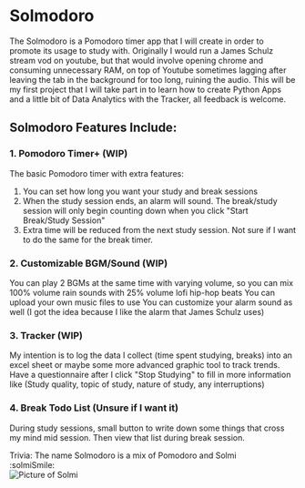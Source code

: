 # Solmodoro
The Solmodoro is a Pomodoro timer app that I will create in order to promote its usage to study with.
Originally I would run a James Schulz stream vod on youtube, but that would involve opening chrome and consuming unnecessary RAM, on top of Youtube sometimes lagging after leaving the tab in the background for too long, ruining the audio.
This will be my first project that I will take part in to learn how to create Python Apps and a little bit of Data Analytics with the Tracker, all feedback is welcome.

## Solmodoro Features Include:
### 1. Pomodoro Timer+ (WIP)
The basic Pomodoro timer with extra features:
1. You can set how long you want your study and break sessions
2. When the study session ends, an alarm will sound. The break/study session will only begin counting down when you click "Start Break/Study Session"
3. Extra time will be reduced from the next study session. Not sure if I want to do the same for the break timer.

### 2. Customizable BGM/Sound (WIP)
You can play 2 BGMs at the same time with varying volume, so you can mix 100% volume rain sounds with 25% volume lofi hip-hop beats
You can upload your own music files to use 
You can customize your alarm sound as well (I got the idea because I like the alarm that James Schulz uses)

### 3. Tracker (WIP)
My intention is to log the data I collect (time spent studying, breaks) into an excel sheet or maybe some more advanced graphic tool to track trends.
Have a questionnaire after I click "Stop Studying" to fill in more information like (Study quality, topic of study, nature of study, any interruptions)

### 4. Break Todo List (Unsure if I want it)
During study sessions, small button to write down some things that cross my mind mid session. Then view that list during break session.

Trivia: The name Solmodoro is a mix of Pomodoro and Solmi 
<br>
:solmiSmile:
<br>
![Picture of Solmi](https://imgur.com/GwvNaJH.png)
